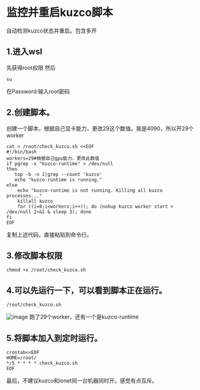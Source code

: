 # 监控并重启kuzco脚本
自动检测kuzco状态并重启。包含多开

## 1.进入wsl
先获得root权限
然后
<!--sec data-title="OS X и Linux" data-id="OSX_Linux_whoami" data-collapse=true ces-->
```
su
```
在Password:输入root密码
<!--endsec-->
## 2.创建脚本。
创建一个脚本，根据自己显卡能力，更改29这个数值。我是4090，所以开29个worker

<!--sec data-title="OS X и Linux" data-id="OSX_Linux_whoami" data-collapse=true ces-->
```
cat > /root/check_kuzco.sh <<EOF 
#!/bin/bash
workers=29#根据自己gpu能力，更改此数值
if pgrep -x "kuzco-runtime" > /dev/null
then
   top -b -n 1|grep --count 'kuzco'
   echo "kuzco-runtime is running."
else
    echo "kuzco-runtime is not running. Killing all kuzco processes..."
    killall kuzco
    for ((i=0;i<workers;i++)); do (nohup kuzco worker start > /dev/null 2>&1 & sleep 3); done
fi
EOF
```
<!--endsec-->
复制上述代码，直接粘贴到命令行。

## 3.修改脚本权限
<!--sec data-title="OS X и Linux" data-id="OSX_Linux_whoami" data-collapse=true ces-->
```
chmod +x /root/check_kuzco.sh
```
<!--endsec-->
## 4.可以先运行一下，可以看到脚本正在运行。
<!--sec data-title="OS X и Linux" data-id="OSX_Linux_whoami" data-collapse=true ces-->
```
/root/check_kuzco.sh
```
<!--endsec-->
![image](https://github.com/hbnnwwt/restart_kuzco/assets/116838445/040aa49d-eac6-4f11-af15-5c33c336a3ab)
跑了29个worker，还有一个是kuzco-runtime

## 5.将脚本加入到定时运行。
<!--sec data-title="OS X и Linux" data-id="OSX_Linux_whoami" data-collapse=true ces-->
```
crontab<<EOF
HOME=/root/
*/5 * * * * check_kuzco.sh
EOF
```
<!--endsec-->

最后，不建议kuzco和ionet同一台机器同时开。感觉有点互斥。
